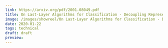 ```yaml
---
link: https://arxiv.org/pdf/2001.08049.pdf
title: On Last-Layer Algorithms for Classification - Decoupling Representation from Uncertainty Estimation
image: /images/showreel/On Last-Layer Algorithms for Classification - Decoupling Representation from Uncertainty Estimation.jpg
date: 2020-01-22
tags: technical
draft: draft
preview:
---
```



